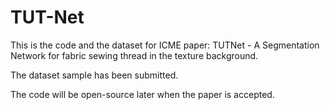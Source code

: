 # TUT-Net
This is the code and the dataset for ICME paper: TUTNet - A Segmentation Network for fabric sewing thread in the texture background.

The dataset sample has been submitted.

The code will be open-source later when the paper is accepted.
